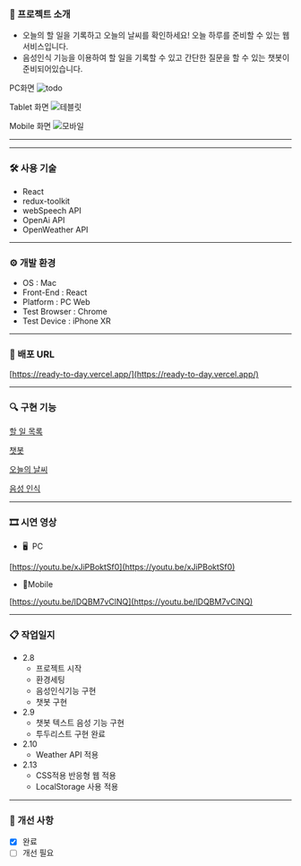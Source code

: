 ### 📃 프로젝트 소개

- 오늘의 할 일을 기록하고 오늘의 날씨를 확인하세요! 오늘 하루를 준비할 수 있는 웹서비스입니다.
- 음성인식 기능을 이용하여 할 일을 기록할 수 있고 간단한  질문을 할 수 있는 챗봇이 준비되어있습니다.

PC화면
![todo](https://user-images.githubusercontent.com/115249840/219344095-fc62ae1f-8ab6-4923-9c2f-2fab8ac3f76b.gif)

Tablet 화면
![테블릿](https://user-images.githubusercontent.com/115249840/219344126-3f17eb0d-737c-43d2-8b63-708e05386f25.gif)

Mobile 화면
![모바일](https://user-images.githubusercontent.com/115249840/219344150-7e9632a1-e22d-4f0b-b85d-cebce607805f.gif)

---


---

### 🛠 사용 기술

- React
- redux-toolkit
- webSpeech API
- OpenAi API
- OpenWeather API

---

### ⚙ 개발 환경

- OS : Mac
- Front-End : React
- Platform : PC Web
- Test Browser : Chrome
- Test Device : iPhone XR

---

### 🔗 배포 URL

[https://ready-to-day.vercel.app/](https://ready-to-day.vercel.app/)                                                       

---

### 🔍 구현 기능

[할 일 목록](https://www.notion.so/d6fb4c61cc31443e9337e36058298372)

[챗봇](https://www.notion.so/242c706769894c17b81d7cf876b506a4)

[오늘의 날씨](https://www.notion.so/b4060965d17d4976b7019f47c83d04ef)

[음성 인식](https://www.notion.so/e69c0a2ab2624918b3325148cbf35a46)

---

### 🎞 시연 영상

- 🖥  PC

[https://youtu.be/xJiPBoktSf0](https://youtu.be/xJiPBoktSf0)

- 📱Mobile

[https://youtu.be/lDQBM7vClNQ](https://youtu.be/lDQBM7vClNQ)

---

### 📋 작업일지

- 2.8
    - 프로젝트 시작
    - 환경세팅
    - 음성인식기능 구현
    - 챗봇 구현
- 2.9
    - 챗봇 텍스트 음성 기능 구현
    - 투두리스트 구현 완료
- 2.10
    - Weather API 적용
- 2.13
    - CSS적용 반응형 웹 적용
    - LocalStorage 사용 적용

---

### 🔨 개선 사항

- [x]  완료
- [ ]  개선 필요
